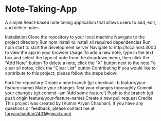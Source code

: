 # Note-Taking-App
A simple React-based note taking application that allows users to add, edit, and delete notes.

Installation
Clone the repository to your local machine
Navigate to the project directory
Run npm install to install all required dependencies
Run npm start to start the development server
Navigate to http://localhost:3000 to view the app in your browser
Usage
To add a new note, type in the text box and select the type of note from the dropdown menu, then click the "Add Note" button
To delete a note, click the "X" button next to the note
To clear all notes, click the "Clear List" button
Contributing
If you would like to contribute to this project, please follow the steps below:

Fork the repository
Create a new branch (git checkout -b feature/your-feature-name)
Make your changes
Test your changes thoroughly
Commit your changes (git commit -am 'Add some feature')
Push to the branch (git push origin feature/your-feature-name)
Create a new pull request
Credits
This project was created by [Kumar Aryan Chauhan]. If you have any questions or feedback, please contact me at [aryanchauhan2401@gmail.com].


